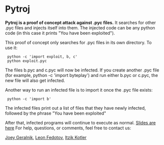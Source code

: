 # Pytroj

__Pytroj is a proof of concept attack against .pyc files.__ It searches for other .pyc files and injects itself into them. The injected code can be any python code (in this case it prints "You have been exploited").

This proof of concept only searches for .pyc files in its own directory. To use it:

     python -c 'import exploit, b, c'
     python exploit.pyc

The files b.pyc and c.pyc will now be infected. If you create another .pyc file (for example, python -c 'import byteplay') and run either b.pyc or c.pyc, the new file will also get infected.

Another way to run an infected file is to import it once the .pyc file exists:

     python -c 'import b'

The infected files print out a list of files that they have newly infected, followed by the phrase "You have been exploited"

After that, infected programs will continue to execute as normal.
[Slides are here](http://www.slideshare.net/DRagonRage519/pytroj-11153381 "slideshare")
For help, questions, or comments, feel free to contact us:


[Joey Geralnik](https://github.com/jgeralnik "jgeralnik"),
[Leon Fedotov](https://twitter.com/#!/LeonFedotov "Leon Fedotov"),
[Itzik Kotler](https://github.com/ikotler "itzikkotler")
